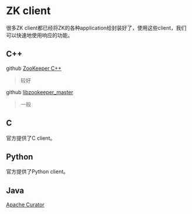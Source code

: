 # ZK client

很多ZK client都已经将ZK的各种application给封装好了，使用这些client，我们可以快速地使用响应的功能。

## C++

github [ZooKeeper C++](https://github.com/tgockel/zookeeper-cpp)

> 较好

github [libzookeeper_master](https://github.com/shuntan/libzookeeper_master)

> 一般

## C

官方提供了C client。

## Python

官方提供了Python client。

## Java

[Apache Curator](http://curator.apache.org/index.html)

